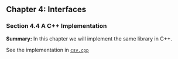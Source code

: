 ## Chapter 4: Interfaces

### Section 4.4 A C++ Implementation
**Summary:** In this chapter we will implement the same library in C++.

See the implementation in [`csv.cpp`](csv.cpp)
